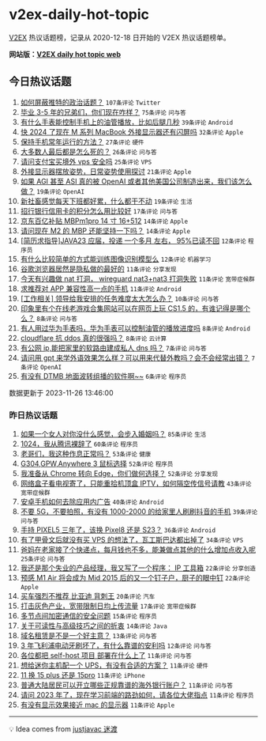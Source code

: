 # v2ex-daily-hot-topic

[V2EX](https://www.v2ex.com/) 热议话题榜，记录从 2020-12-18 日开始的 V2EX 热议话题榜单。

**网站版：[V2EX daily hot topic web](https://boojack.github.io/v2ex-daily-hot-topic-web/)**

## 今日热议话题

<!-- TODAY BEGIN -->

1. [如何屏蔽推特的政治话题？](https://www.v2ex.com/t/995289) `107条评论` `Twitter`
1. [毕业 3-5 年的兄弟们，你们现在咋样？](https://www.v2ex.com/t/995249) `75条评论` `问与答`
1. [有什么手表能控制手机上的油管播放，比如后腿几秒](https://www.v2ex.com/t/995275) `39条评论` `Android`
1. [快 2024 了现在 M 系列 MacBook 外接显示器还有闪屏吗](https://www.v2ex.com/t/995278) `32条评论` `Apple`
1. [保持手机常年运行的方法？](https://www.v2ex.com/t/995231) `27条评论` `硬件`
1. [大多数人最后都是怎么死的？](https://www.v2ex.com/t/995314) `26条评论` `问与答`
1. [请问支付宝买境外 vps 安全吗](https://www.v2ex.com/t/995262) `25条评论` `VPS`
1. [外接显示器摆放姿势，日常姿势使用探讨](https://www.v2ex.com/t/995279) `21条评论` `Apple`
1. [如果 AGI 甚至 ASI 真的被 OpenAI 或者其他美国公司制造出来，我们该怎么做？](https://www.v2ex.com/t/995283) `19条评论` `OpenAI`
1. [新社畜感觉每天下班都好累，什么都干不动](https://www.v2ex.com/t/995322) `19条评论` `生活`
1. [招行银行信用卡的积分怎么用比较好](https://www.v2ex.com/t/995313) `17条评论` `问与答`
1. [京东百亿补贴 MBPm1pro 14 寸 16+512](https://www.v2ex.com/t/995300) `14条评论` `Apple`
1. [请问现在 M2 的 MBP 还能坚持一下吗？](https://www.v2ex.com/t/995277) `14条评论` `Apple`
1. [[简历求指导]JAVA23 应届，投递 一个多月 左右， 95%已读不回](https://www.v2ex.com/t/995317) `12条评论` `程序员`
1. [有什么比较简单的方式能训练图像识别模型么](https://www.v2ex.com/t/995240) `12条评论` `机器学习`
1. [谷歌浏览器居然是隐私做的最好的](https://www.v2ex.com/t/995301) `11条评论` `分享发现`
1. [今天有兴趣做 nat 打洞， wireguard nat3+nat3 打洞失败](https://www.v2ex.com/t/995281) `11条评论` `宽带症候群`
1. [求推荐对 APP 兼容性高一点的手机](https://www.v2ex.com/t/995272) `11条评论` `Android`
1. [[工作相关] 领导给我安排的任务难度太大怎么办？](https://www.v2ex.com/t/995299) `10条评论` `问与答`
1. [印象里有个在线老游戏合集网站可以在网页上玩 CS1.5 的，有谁记得是哪个么？](https://www.v2ex.com/t/995325) `8条评论` `问与答`
1. [有人用过华为手表吗，华为手表可以控制油管的播放进度吗](https://www.v2ex.com/t/995311) `8条评论` `Android`
1. [cloudflare 抗 ddos 真的很强吗？](https://www.v2ex.com/t/995236) `8条评论` `云计算`
1. [有公网 ip,能把家里的软路由建成私人 dns 吗？](https://www.v2ex.com/t/995321) `7条评论` `问与答`
1. [请问用 gpt 来学外语效果怎么样？可以用来代替外教吗？会不会经常出错？](https://www.v2ex.com/t/995244) `7条评论` `OpenAI`
1. [有没有 DTMB 地面波转组播的软件啊~~](https://www.v2ex.com/t/995286) `6条评论` `程序员`

数据更新于 2023-11-26 13:46:00

<!-- TODAY END -->

### 昨日热议话题

<!-- YESTERDAY BEGIN -->

1. [如果一个女人对你没什么感觉，会步入婚姻吗？](https://www.v2ex.com/t/995067) `85条评论` `生活`
1. [1024，我从腾讯裸辞了](https://www.v2ex.com/t/995048) `60条评论` `程序员`
1. [老哥们，我这种作息正常吗？](https://www.v2ex.com/t/995027) `53条评论` `健康`
1. [G304,GPW,Anywhere 3 鼠标选择](https://www.v2ex.com/t/995116) `52条评论` `程序员`
1. [我准备从 Chrome 转向 Edge，你们做何选择？](https://www.v2ex.com/t/995182) `52条评论` `分享发现`
1. [网络盒子看电视寄了，只能重拾机顶盒 IPTV，如何隔空传信号请教](https://www.v2ex.com/t/995079) `43条评论` `宽带症候群`
1. [安卓手机如何去除应用内广告](https://www.v2ex.com/t/995035) `40条评论` `Android`
1. [不要 5G，不要拍照，有没有 1000-2000 的给家里人刷刷抖音的手机](https://www.v2ex.com/t/995030) `39条评论` `问与答`
1. [手持 PIXEL5 三年了，该换 Pixel8 还是 S23？](https://www.v2ex.com/t/995107) `36条评论` `Android`
1. [有了甲骨文后就没有买 VPS 的想法了，瓦工斯巴达都出掉了](https://www.v2ex.com/t/995044) `34条评论` `VPS`
1. [爸妈在老家接了个快递点，每月钱也不多，能兼做点其他的什么增加点收入呢](https://www.v2ex.com/t/995170) `25条评论` `问与答`
1. [我还是那个失业的产品经理，我又写了一个程序： IP 工具箱](https://www.v2ex.com/t/995158) `22条评论` `分享创造`
1. [预感 M1 Air 将会成为 Mid 2015 后的又一个钉子户，厨子的眼中钉](https://www.v2ex.com/t/995147) `22条评论` `Apple`
1. [买车强烈不推荐 比亚迪 背刺王](https://www.v2ex.com/t/995123) `20条评论` `汽车`
1. [打击灰色产业，宽带限制日均上传流量](https://www.v2ex.com/t/995094) `17条评论` `宽带症候群`
1. [多节点间加密通信的安全问题](https://www.v2ex.com/t/995144) `15条评论` `程序员`
1. [关于可读性与高级技巧之间的折衷](https://www.v2ex.com/t/995145) `14条评论` `Java`
1. [域名租赁是不是一个好主意？](https://www.v2ex.com/t/995183) `13条评论` `问与答`
1. [3 年飞利浦电动牙刷坏了，有什么靠谱的安利吗](https://www.v2ex.com/t/995167) `12条评论` `问与答`
1. [各位都把 self-host 项目 部署在什么上了](https://www.v2ex.com/t/995188) `11条评论` `问与答`
1. [想给迷你主机配一个 UPS，有没有合适的方案？](https://www.v2ex.com/t/995119) `11条评论` `硬件`
1. [11 换 15 plus 还是 15pro](https://www.v2ex.com/t/995073) `11条评论` `iPhone`
1. [普通大陆居民可以开立哪些正规靠谱的海外银行账户？](https://www.v2ex.com/t/995060) `11条评论` `问与答`
1. [请问 2023 年了，现在学习前端的路劲如何，请各位大佬指点](https://www.v2ex.com/t/995047) `11条评论` `程序员`
1. [有没有显示效果接近 mac 的显示器](https://www.v2ex.com/t/995040) `11条评论` `Apple`

<!-- YESTERDAY END -->

---

💡 Idea comes from [justjavac 迷渡](https://github.com/justjavac/)
